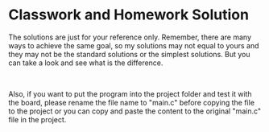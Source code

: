 # Classwork and Homework Solution

The solutions are just for your reference only. Remember, there are many ways to achieve the same goal, so my solutions may not equal to yours and they may not be the standard solutions or the simplest solutions. But you can take a look and see what is the difference.

<br>

Also, if you want to put the program into the project folder and test it with the board, please rename the file name to "main.c" before copying the file to the project or you can copy and paste the content to the original "main.c" file in the project.